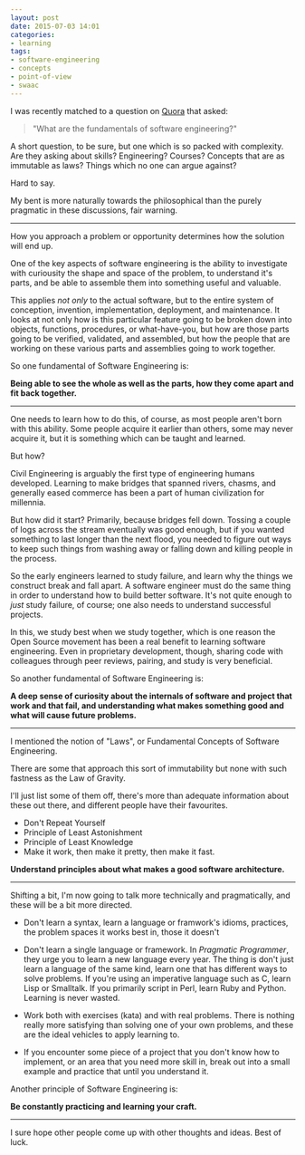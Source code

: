 ```yaml
---
layout: post
date: 2015-07-03 14:01
categories:
- learning
tags:
- software-engineering
- concepts
- point-of-view
- swaac
---
```


I was recently matched to a question on [Quora](http://quora.com) that
asked:

> "What are the fundamentals of software engineering?"

A short question, to be sure, but one which is so packed with
complexity. Are they asking about skills? Engineering? Courses?
Concepts that are as immutable as laws? Things which no one can argue
against?

Hard to say.

My bent is more naturally towards the philosophical than the purely
pragmatic in these discussions, fair warning.

*******



How you approach a problem or opportunity determines how the solution
will end up.

One of the key aspects of software engineering is the ability to
investigate with curiousity the shape and space of the problem, to
understand it's parts, and be able to assemble them into something
useful and valuable.

This applies *not only* to the actual software, but to the entire
system of conception, invention, implementation, deployment, and
maintenance. It looks at not only how is this particular feature going
to be broken down into objects, functions, procedures, or
what-have-you, but how are those parts going to be verified,
validated, and assembled, but how the people that are working on these
various parts and assemblies going to work together.

So one fundamental of Software Engineering is:

**Being able to see the whole as well as the parts, how they
come apart and fit back together.**

*******



One needs to learn how to do this, of course, as most people aren't
born with this ability. Some people acquire it earlier than others,
some may never acquire it, but it is something which can be taught and
learned.

But how?

Civil Engineering is arguably the first type of engineering humans
developed. Learning to make bridges that spanned rivers, chasms, and
generally eased commerce has been a part of human civilization for
millennia.

But how did it start? Primarily, because bridges fell down. Tossing a
couple of logs across the stream eventually was good enough, but if
you wanted something to last longer than the next flood, you needed to
figure out ways to keep such things from washing away or falling down and
killing people in the process.

So the early engineers learned to study failure, and learn why the
things we construct break and fall apart. A software engineer must do
the same thing in order to understand how to build better
software. It's not quite enough to *just* study failure, of course;
one also needs to understand successful projects.

In this, we study best when we study together, which is one reason the
Open Source movement has been a real benefit to learning software
engineering. Even in proprietary development, though, sharing code
with colleagues through peer reviews, pairing, and study is very
beneficial.

So another fundamental of Software Engineering is:

**A deep sense of curiosity about the internals of software and
project that work and that fail, and understanding what makes
something good and what will cause future problems.**


*******

I mentioned the notion of "Laws", or Fundamental Concepts of Software
Engineering.

There are some that approach this sort of immutability but none with
such fastness as the Law of Gravity.

I'll just list some of them off, there's more than adequate
information about these out there, and different people have their
favourites.

* Don't Repeat Yourself
* Principle of Least Astonishment
* Principle of Least Knowledge
* Make it work, then make it pretty, then make it fast.

**Understand principles about what makes a good software
architecture.**

*******

Shifting a bit, I'm now going to talk more technically and
pragmatically, and these will be a bit more directed.

* Don't learn a syntax, learn a language or framwork's idioms,
  practices, the problem spaces it works best in, those it doesn't

* Don't learn a single language or framework. In *Pragmatic
  Programmer*, they urge you to learn a new language every year. The
  thing is don't just learn a language of the same kind, learn one
  that has different ways to solve problems. If you're using an
  imperative language such as C, learn Lisp or Smalltalk. If you
  primarily script in Perl, learn Ruby and Python. Learning is never
  wasted.

* Work both with exercises (kata) and with real problems. There is
  nothing really more satisfying than solving one of your own
  problems, and these are the ideal vehicles to apply learning to.

* If you encounter some piece of a project that you don't know how to
  implement, or an area that you need more skill in, break out into a
  small example and practice that until you understand it.

Another principle of Software Engineering is:

**Be constantly practicing and learning your craft.**


*******

I sure hope other people come up with other thoughts and ideas. Best
of luck.
